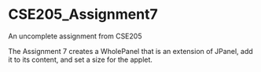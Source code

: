 # CSE205_Assignment7
An uncomplete assignment from CSE205

The Assignment 7 creates a WholePanel that is
an extension of JPanel, add it to its content, and set
a size for the applet. 
